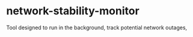 # network-stability-monitor
Tool designed to run in the background, track potential network outages, 
